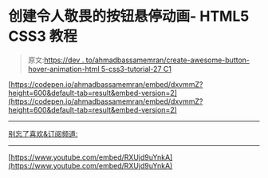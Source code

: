 # 创建令人敬畏的按钮悬停动画- HTML5 CSS3 教程

> 原文:[https://dev . to/ahmadbassamemran/create-awesome-button-hover-animation-html 5-css3-tutorial-27 C1](https://dev.to/ahmadbassamemran/create-awesome-button-hover-animation-html5-css3-tutorial-27c1)

[https://codepen.io/ahmadbassamemran/embed/dxvmmZ?height=600&default-tab=result&embed-version=2](https://codepen.io/ahmadbassamemran/embed/dxvmmZ?height=600&default-tab=result&embed-version=2)

* * *

[别忘了喜欢&订阅频道:](https://www.youtube.com/AhmadEmran?sub_confirmation=1)

* * *

[https://www.youtube.com/embed/RXUjd9uYnkA](https://www.youtube.com/embed/RXUjd9uYnkA)